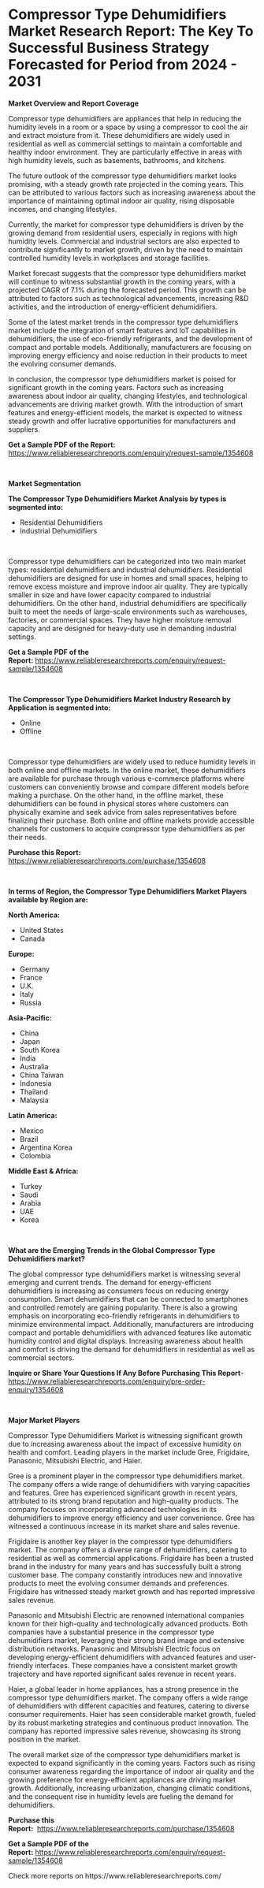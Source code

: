 <p><h1>Compressor Type Dehumidifiers Market Research Report: The Key To Successful Business Strategy Forecasted for Period from 2024 - 2031</h1></p><p><strong>Market Overview and Report Coverage</strong></p>
<p><p>Compressor type dehumidifiers are appliances that help in reducing the humidity levels in a room or a space by using a compressor to cool the air and extract moisture from it. These dehumidifiers are widely used in residential as well as commercial settings to maintain a comfortable and healthy indoor environment. They are particularly effective in areas with high humidity levels, such as basements, bathrooms, and kitchens.</p><p>The future outlook of the compressor type dehumidifiers market looks promising, with a steady growth rate projected in the coming years. This can be attributed to various factors such as increasing awareness about the importance of maintaining optimal indoor air quality, rising disposable incomes, and changing lifestyles.</p><p>Currently, the market for compressor type dehumidifiers is driven by the growing demand from residential users, especially in regions with high humidity levels. Commercial and industrial sectors are also expected to contribute significantly to market growth, driven by the need to maintain controlled humidity levels in workplaces and storage facilities.</p><p>Market forecast suggests that the compressor type dehumidifiers market will continue to witness substantial growth in the coming years, with a projected CAGR of 7.1% during the forecasted period. This growth can be attributed to factors such as technological advancements, increasing R&D activities, and the introduction of energy-efficient dehumidifiers.</p><p>Some of the latest market trends in the compressor type dehumidifiers market include the integration of smart features and IoT capabilities in dehumidifiers, the use of eco-friendly refrigerants, and the development of compact and portable models. Additionally, manufacturers are focusing on improving energy efficiency and noise reduction in their products to meet the evolving consumer demands.</p><p>In conclusion, the compressor type dehumidifiers market is poised for significant growth in the coming years. Factors such as increasing awareness about indoor air quality, changing lifestyles, and technological advancements are driving market growth. With the introduction of smart features and energy-efficient models, the market is expected to witness steady growth and offer lucrative opportunities for manufacturers and suppliers.</p></p>
<p><strong>Get a Sample PDF of the Report:</strong> <a href="https://www.reliableresearchreports.com/enquiry/request-sample/1354608">https://www.reliableresearchreports.com/enquiry/request-sample/1354608</a></p>
<p>&nbsp;</p>
<p><strong>Market Segmentation</strong></p>
<p><strong>The Compressor Type Dehumidifiers Market Analysis by types is segmented into:</strong></p>
<p><ul><li>Residential Dehumidifiers</li><li>Industrial Dehumidifiers</li></ul></p>
<p>&nbsp;</p>
<p><p>Compressor type dehumidifiers can be categorized into two main market types: residential dehumidifiers and industrial dehumidifiers. Residential dehumidifiers are designed for use in homes and small spaces, helping to remove excess moisture and improve indoor air quality. They are typically smaller in size and have lower capacity compared to industrial dehumidifiers. On the other hand, industrial dehumidifiers are specifically built to meet the needs of large-scale environments such as warehouses, factories, or commercial spaces. They have higher moisture removal capacity and are designed for heavy-duty use in demanding industrial settings.</p></p>
<p><strong>Get a Sample PDF of the Report:</strong>&nbsp;<a href="https://www.reliableresearchreports.com/enquiry/request-sample/1354608">https://www.reliableresearchreports.com/enquiry/request-sample/1354608</a></p>
<p>&nbsp;</p>
<p><strong>The Compressor Type Dehumidifiers Market Industry Research by Application is segmented into:</strong></p>
<p><ul><li>Online</li><li>Offline</li></ul></p>
<p>&nbsp;</p>
<p><p>Compressor type dehumidifiers are widely used to reduce humidity levels in both online and offline markets. In the online market, these dehumidifiers are available for purchase through various e-commerce platforms where customers can conveniently browse and compare different models before making a purchase. On the other hand, in the offline market, these dehumidifiers can be found in physical stores where customers can physically examine and seek advice from sales representatives before finalizing their purchase. Both online and offline markets provide accessible channels for customers to acquire compressor type dehumidifiers as per their needs.</p></p>
<p><strong>Purchase this Report:</strong>&nbsp; <a href="https://www.reliableresearchreports.com/purchase/1354608">https://www.reliableresearchreports.com/purchase/1354608</a></p>
<p>&nbsp;</p>
<p><strong>In terms of Region, the Compressor Type Dehumidifiers Market Players available by Region are:</strong></p>
<p>
    <p> <strong> North America: </strong>
        <ul>
            <li>United States</li>
            <li>Canada</li>
        </ul>
        </p> 
    <p> <strong> Europe: </strong>
        <ul>
            <li>Germany</li>
            <li>France</li>
            <li>U.K.</li>
            <li>Italy</li>
            <li>Russia</li>
        </ul>
        </p> 
    <p> <strong> Asia-Pacific: </strong>
        <ul>
            <li>China</li>
            <li>Japan</li>
            <li>South Korea</li>
            <li>India</li>
            <li>Australia</li>
            <li>China Taiwan</li>
            <li>Indonesia</li>
            <li>Thailand</li>
            <li>Malaysia</li>
        </ul>
        </p> 
    <p> <strong> Latin America: </strong>
        <ul>
            <li>Mexico</li>
            <li>Brazil</li>
            <li>Argentina Korea</li>
            <li>Colombia</li>
        </ul>
        </p> 
    <p> <strong> Middle East & Africa: </strong>
        <ul>
            <li>Turkey</li>
            <li>Saudi</li>
            <li>Arabia</li>
            <li>UAE</li>
            <li>Korea</li>
        </ul>
    </p>
    </p>
<p>&nbsp;</p>
<p><strong>What are the Emerging Trends in the Global Compressor Type Dehumidifiers market?</strong></p>
<p><p>The global compressor type dehumidifiers market is witnessing several emerging and current trends. The demand for energy-efficient dehumidifiers is increasing as consumers focus on reducing energy consumption. Smart dehumidifiers that can be connected to smartphones and controlled remotely are gaining popularity. There is also a growing emphasis on incorporating eco-friendly refrigerants in dehumidifiers to minimize environmental impact. Additionally, manufacturers are introducing compact and portable dehumidifiers with advanced features like automatic humidity control and digital displays. Increasing awareness about health and comfort is driving the demand for dehumidifiers in residential as well as commercial sectors.</p></p>
<p><strong>Inquire or Share Your Questions If Any Before Purchasing This Report</strong>- <a href="https://www.reliableresearchreports.com/enquiry/pre-order-enquiry/1354608">https://www.reliableresearchreports.com/enquiry/pre-order-enquiry/1354608</a></p>
<p>&nbsp;</p>
<p><strong>Major Market Players</strong></p>
<p><p>Compressor Type Dehumidifiers Market is witnessing significant growth due to increasing awareness about the impact of excessive humidity on health and comfort. Leading players in the market include Gree, Frigidaire, Panasonic, Mitsubishi Electric, and Haier.</p><p>Gree is a prominent player in the compressor type dehumidifiers market. The company offers a wide range of dehumidifiers with varying capacities and features. Gree has experienced significant growth in recent years, attributed to its strong brand reputation and high-quality products. The company focuses on incorporating advanced technologies in its dehumidifiers to improve energy efficiency and user convenience. Gree has witnessed a continuous increase in its market share and sales revenue.</p><p>Frigidaire is another key player in the compressor type dehumidifiers market. The company offers a diverse range of dehumidifiers, catering to residential as well as commercial applications. Frigidaire has been a trusted brand in the industry for many years and has successfully built a strong customer base. The company constantly introduces new and innovative products to meet the evolving consumer demands and preferences. Frigidaire has witnessed steady market growth and has reported impressive sales revenue.</p><p>Panasonic and Mitsubishi Electric are renowned international companies known for their high-quality and technologically advanced products. Both companies have a substantial presence in the compressor type dehumidifiers market, leveraging their strong brand image and extensive distribution networks. Panasonic and Mitsubishi Electric focus on developing energy-efficient dehumidifiers with advanced features and user-friendly interfaces. These companies have a consistent market growth trajectory and have reported significant sales revenue in recent years.</p><p>Haier, a global leader in home appliances, has a strong presence in the compressor type dehumidifiers market. The company offers a wide range of dehumidifiers with different capacities and features, catering to diverse consumer requirements. Haier has seen considerable market growth, fueled by its robust marketing strategies and continuous product innovation. The company has reported impressive sales revenue, showcasing its strong position in the market.</p><p>The overall market size of the compressor type dehumidifiers market is expected to expand significantly in the coming years. Factors such as rising consumer awareness regarding the importance of indoor air quality and the growing preference for energy-efficient appliances are driving market growth. Additionally, increasing urbanization, changing climatic conditions, and the consequent rise in humidity levels are fueling the demand for dehumidifiers.</p></p>
<p><strong>Purchase this Report:</strong>&nbsp;&nbsp;<a href="https://www.reliableresearchreports.com/purchase/1354608">https://www.reliableresearchreports.com/purchase/1354608</a></p>
<p></p>
<p><strong>Get a Sample PDF of the Report:</strong>&nbsp;<a href="https://www.reliableresearchreports.com/enquiry/request-sample/1354608">https://www.reliableresearchreports.com/enquiry/request-sample/1354608</a></p>
<p>Check more reports on https://www.reliableresearchreports.com/</p>